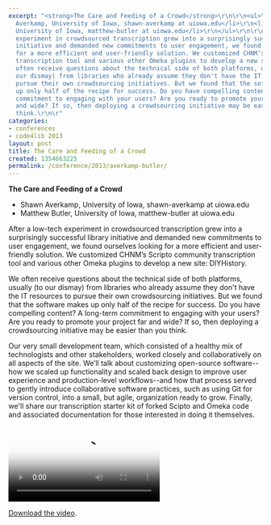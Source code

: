 ```yaml
---
excerpt: "<strong>The Care and Feeding of a Crowd</strong>\r\n\r\n<ul>\r\n<li>Shawn
  Averkamp, University of Iowa, shawn-averkamp at uiowa.edu</li>\r\n<li>Matthew Butler,
  University of Iowa, matthew-butler at uiowa.edu</li>\r\n</ul>\r\n\r\nAfter a low-tech
  experiment in crowdsourced transcription grew into a surprisingly successful library
  initiative and demanded new commitments to user engagement, we found ourselves looking
  for a more efficient and user-friendly solution. We customized CHNM’s Scripto community
  transcription tool and various other Omeka plugins to develop a new site: DIYHistory.\r\n\r\nWe
  often receive questions about the technical side of both platforms, usually (to
  our dismay) from libraries who already assume they don't have the IT resources to
  pursue their own crowdsourcing initiatives. But we found that the software makes
  up only half of the recipe for success. Do you have compelling content? A long-term
  commitment to engaging with your users? Are you ready to promote your project far
  and wide? If so, then deploying a crowdsourcing initiative may be easier than you
  think.\r\n\r"
categories:
- conferences
- code4lib 2013
layout: post
title: The Care and Feeding of a Crowd
created: 1354663225
permalink: /conference/2013/averkamp-butler/
---
```

<strong>The Care and Feeding of a Crowd</strong>

<ul>
<li>Shawn Averkamp, University of Iowa, shawn-averkamp at uiowa.edu</li>
<li>Matthew Butler, University of Iowa, matthew-butler at uiowa.edu</li>
</ul>

After a low-tech experiment in crowdsourced transcription grew into a surprisingly successful library initiative and demanded new commitments to user engagement, we found ourselves looking for a more efficient and user-friendly solution. We customized CHNM’s Scripto community transcription tool and various other Omeka plugins to develop a new site: DIYHistory.

We often receive questions about the technical side of both platforms, usually (to our dismay) from libraries who already assume they don't have the IT resources to pursue their own crowdsourcing initiatives. But we found that the software makes up only half of the recipe for success. Do you have compelling content? A long-term commitment to engaging with your users? Are you ready to promote your project far and wide? If so, then deploying a crowdsourcing initiative may be easier than you think.

Our very small development team, which consisted of a healthy mix of technologists and other stakeholders, worked closely and collaboratively on all aspects of the site. We’ll talk about customizing open-source software--how we scaled up functionality and scaled back design to improve user experience and production-level workflows--and how that process served to gently introduce collaborative software practices, such as using Git for version control, into a small, but agile, organization ready to grow. Finally, we'll share our transcription starter kit of forked Scipto and Omeka code and associated documentation for those interested in doing it themselves.



<video controls="" poster="https://ia801600.us.archive.org/15/items/Day3AverkampButler/Day3-Averkamp_Butler.gif"><source src="https://ia801600.us.archive.org/15/items/Day3AverkampButler/Day3-Averkamp_Butler.mp4" type="video/mp4"><source src="https://ia801600.us.archive.org/15/items/Day3AverkampButler/Day3-Averkamp_Butler.ogv" type="video/ogg"></video><p><a href="https://ia801600.us.archive.org/15/items/Day3AverkampButler/Day3-Averkamp_Butler.mp4">Download the video</a>.</p> 
